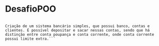 # DesafioPOO

```Exercício com Abstração, Herança, Encapsulamento e Polimorfismo.

Criação de um sistema bancário simples, que possui banco, contas e clientes. É possível depositar e sacar nessas contas, sendo que há 
distinção entre conta poupança e conta corrente, onde conta corrente
possui limite extra.```